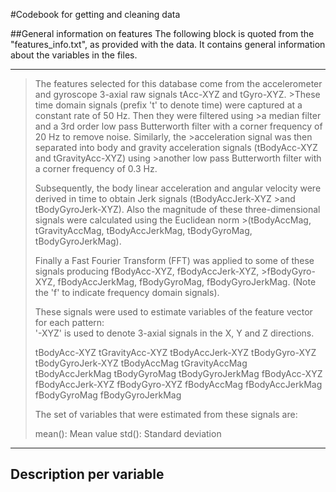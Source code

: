#Codebook for getting and cleaning data

##General information on features
The following block is quoted from the "features_info.txt", as provided with the data. It contains general information about the variables in the files.

---
>The features selected for this database come from the accelerometer and gyroscope 3-axial raw signals tAcc-XYZ and tGyro-XYZ. >These time domain signals (prefix 't' to denote time) were captured at a constant rate of 50 Hz. Then they were filtered using >a median filter and a 3rd order low pass Butterworth filter with a corner frequency of 20 Hz to remove noise. Similarly, the >acceleration signal was then separated into body and gravity acceleration signals (tBodyAcc-XYZ and tGravityAcc-XYZ) using >another low pass Butterworth filter with a corner frequency of 0.3 Hz. 
>
>Subsequently, the body linear acceleration and angular velocity were derived in time to obtain Jerk signals (tBodyAccJerk-XYZ >and tBodyGyroJerk-XYZ). Also the magnitude of these three-dimensional signals were calculated using the Euclidean norm >(tBodyAccMag, tGravityAccMag, tBodyAccJerkMag, tBodyGyroMag, tBodyGyroJerkMag). 
>
>Finally a Fast Fourier Transform (FFT) was applied to some of these signals producing fBodyAcc-XYZ, fBodyAccJerk-XYZ, >fBodyGyro-XYZ, fBodyAccJerkMag, fBodyGyroMag, fBodyGyroJerkMag. (Note the 'f' to indicate frequency domain signals). 
>
>These signals were used to estimate variables of the feature vector for each pattern:  
>'-XYZ' is used to denote 3-axial signals in the X, Y and Z directions.
>
>tBodyAcc-XYZ
>tGravityAcc-XYZ
>tBodyAccJerk-XYZ
>tBodyGyro-XYZ
>tBodyGyroJerk-XYZ
>tBodyAccMag
>tGravityAccMag
>tBodyAccJerkMag
>tBodyGyroMag
>tBodyGyroJerkMag
>fBodyAcc-XYZ
>fBodyAccJerk-XYZ
>fBodyGyro-XYZ
>fBodyAccMag
>fBodyAccJerkMag
>fBodyGyroMag
>fBodyGyroJerkMag
>
>The set of variables that were estimated from these signals are: 
>
>mean(): Mean value
>std(): Standard deviation

---

## Description per variable
